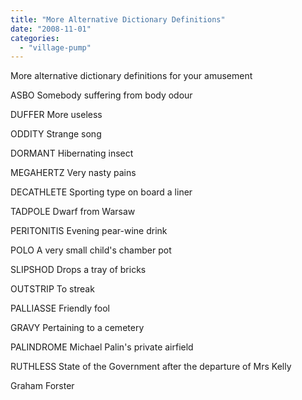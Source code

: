 ```yaml
---
title: "More Alternative Dictionary Definitions"
date: "2008-11-01"
categories: 
  - "village-pump"
---
```


More alternative dictionary definitions for your amusement

ASBO Somebody suffering from body odour

DUFFER More useless

ODDITY Strange song

DORMANT Hibernating insect

MEGAHERTZ Very nasty pains

DECATHLETE Sporting type on board a liner

TADPOLE Dwarf from Warsaw

PERITONITIS Evening pear-wine drink

POLO A very small child's chamber pot

SLIPSHOD Drops a tray of bricks

OUTSTRIP To streak

PALLIASSE Friendly fool

GRAVY Pertaining to a cemetery

PALINDROME Michael Palin's private airfield

RUTHLESS State of the Government after the departure of Mrs Kelly

Graham Forster
